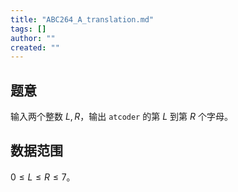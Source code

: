 ```yaml
---
title: "ABC264_A_translation.md"
tags: []
author: ""
created: ""
---
```


## 题意

输入两个整数 $L,R$，输出 `atcoder` 的第 $L$ 到第 $R$ 个字母。

## 数据范围

$0\le L \le R\le 7$。

